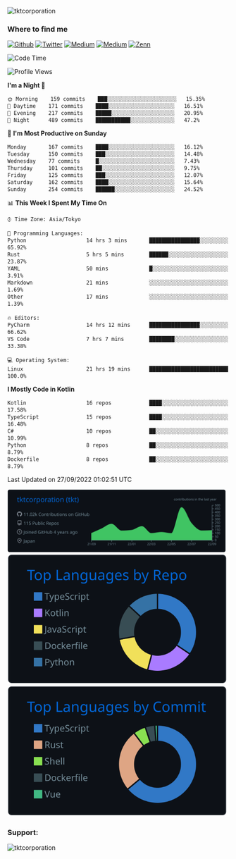 <p align="left"> <img src="https://komarev.com/ghpvc/?username=tktcorporation&label=Profile%20views&color=0e75b6&style=flat" alt="tktcorporation" /> </p>

<h3>Where to find me</h3>
<p>
<a href="https://github.com/tktcorporation" target="_blank"><img alt="Github" src="https://img.shields.io/badge/GitHub-%2312100E.svg?&style=for-the-badge&logo=Github&logoColor=white" /></a>
<a href="https://twitter.com/tktcorporation" target="_blank"><img alt="Twitter" src="https://img.shields.io/badge/twitter-%231DA1F2.svg?&style=for-the-badge&logo=twitter&logoColor=white" /></a>
<a href="https://www.linkedin.com/in/tktcorporation" target="_blank"><img alt="Medium" src="https://img.shields.io/badge/linkdin-0a66c2.svg?&style=for-the-badge&logo=linkedin&logoColor=white" /></a>
<a href="https://qiita.com/tktcorporation" target="_blank"><img alt="Medium" src="https://img.shields.io/badge/qiita-55C500.svg?&style=for-the-badge&logo=qiita&logoColor=white" /></a>
<a href="https://zenn.dev/tktcorporation" target="_blank"><img alt="Zenn" src="https://img.shields.io/badge/Zenn-3EA8FF.svg?&style=for-the-badge&logo=Zenn&logoColor=white" /></a>
</p>
  
<!--START_SECTION:waka-->
![Code Time](http://img.shields.io/badge/Code%20Time-566%20hrs%2014%20mins-blue)

![Profile Views](http://img.shields.io/badge/Profile%20Views-1-blue)

**I'm a Night 🦉** 

```text
🌞 Morning    159 commits    ███░░░░░░░░░░░░░░░░░░░░░░   15.35% 
🌆 Daytime    171 commits    ████░░░░░░░░░░░░░░░░░░░░░   16.51% 
🌃 Evening    217 commits    █████░░░░░░░░░░░░░░░░░░░░   20.95% 
🌙 Night      489 commits    ███████████░░░░░░░░░░░░░░   47.2%

```
📅 **I'm Most Productive on Sunday** 

```text
Monday       167 commits    ████░░░░░░░░░░░░░░░░░░░░░   16.12% 
Tuesday      150 commits    ███░░░░░░░░░░░░░░░░░░░░░░   14.48% 
Wednesday    77 commits     █░░░░░░░░░░░░░░░░░░░░░░░░   7.43% 
Thursday     101 commits    ██░░░░░░░░░░░░░░░░░░░░░░░   9.75% 
Friday       125 commits    ███░░░░░░░░░░░░░░░░░░░░░░   12.07% 
Saturday     162 commits    ████░░░░░░░░░░░░░░░░░░░░░   15.64% 
Sunday       254 commits    ██████░░░░░░░░░░░░░░░░░░░   24.52%

```


📊 **This Week I Spent My Time On** 

```text
⌚︎ Time Zone: Asia/Tokyo

💬 Programming Languages: 
Python                   14 hrs 3 mins       ████████████████░░░░░░░░░   65.92% 
Rust                     5 hrs 5 mins        ██████░░░░░░░░░░░░░░░░░░░   23.87% 
YAML                     50 mins             █░░░░░░░░░░░░░░░░░░░░░░░░   3.91% 
Markdown                 21 mins             ░░░░░░░░░░░░░░░░░░░░░░░░░   1.69% 
Other                    17 mins             ░░░░░░░░░░░░░░░░░░░░░░░░░   1.39%

🔥 Editors: 
PyCharm                  14 hrs 12 mins      ████████████████░░░░░░░░░   66.62% 
VS Code                  7 hrs 7 mins        ████████░░░░░░░░░░░░░░░░░   33.38%

💻 Operating System: 
Linux                    21 hrs 19 mins      █████████████████████████   100.0%

```

**I Mostly Code in Kotlin** 

```text
Kotlin                   16 repos            ████░░░░░░░░░░░░░░░░░░░░░   17.58% 
TypeScript               15 repos            ████░░░░░░░░░░░░░░░░░░░░░   16.48% 
C#                       10 repos            ██░░░░░░░░░░░░░░░░░░░░░░░   10.99% 
Python                   8 repos             ██░░░░░░░░░░░░░░░░░░░░░░░   8.79% 
Dockerfile               8 repos             ██░░░░░░░░░░░░░░░░░░░░░░░   8.79%

```



 Last Updated on 27/09/2022 01:02:51 UTC
<!--END_SECTION:waka-->

[![](https://raw.githubusercontent.com/tktcorporation/tktcorporation/master/profile-summary-card-output/github_dark/0-profile-details.svg)](https://github.com/vn7n24fzkq/github-profile-summary-cards)
[![](https://raw.githubusercontent.com/tktcorporation/tktcorporation/master/profile-summary-card-output/github_dark/1-repos-per-language.svg)](https://github.com/vn7n24fzkq/github-profile-summary-cards) [![](https://raw.githubusercontent.com/tktcorporation/tktcorporation/master/profile-summary-card-output/github_dark/2-most-commit-language.svg)](https://github.com/vn7n24fzkq/github-profile-summary-cards)

<h3 align="left">Support:</h3>
<p><a href="https://www.buymeacoffee.com/tktcorporation"> <img align="left" src="https://cdn.buymeacoffee.com/buttons/v2/default-yellow.png" height="50" width="210" alt="tktcorporation" /></a></p><br><br>
